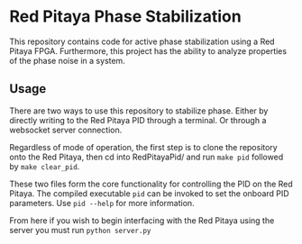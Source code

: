 # Red Pitaya Phase Stabilization
This repository contains code for active phase stabilization 
using a Red Pitaya FPGA. Furthermore, this project has the ability to analyze properties of the phase noise in a system.

## Usage
There are two ways to use this repository to stabilize phase. Either by directly writing to the Red Pitaya PID through a terminal. Or through a websocket server connection.

Regardless of mode of operation, the first step is to clone the repository onto the Red Pitaya, then cd into RedPitayaPid/ and run `make pid` followed by `make clear_pid`.

These two files form the core functionality for controlling the PID on the Red Pitaya. The compiled executable `pid` can be invoked to set the onboard PID parameters. Use `pid --help` for more information.

From here if you wish to begin interfacing with the Red Pitaya using the server you must run `python server.py`

